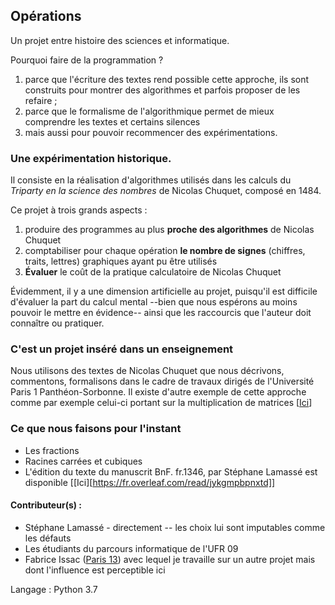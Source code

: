 ## Opérations
Un projet entre histoire des sciences et informatique. 



Pourquoi faire de la programmation ?
1. parce que l'écriture des textes rend possible cette approche, ils sont construits pour montrer des algorithmes et parfois proposer de les refaire ; 
2. parce que le formalisme de l'algorithmique permet de mieux comprendre les textes et certains silences 
3. mais aussi pour pouvoir recommencer des expérimentations. 

### Une expérimentation historique. 

Il consiste en la réalisation d'algorithmes utilisés dans les calculs du _Triparty en la science des nombres_ de Nicolas Chuquet, composé en 1484. 

Ce projet à trois grands aspects : 
1. produire des programmes au plus **proche des algorithmes** de Nicolas Chuquet 
2. comptabiliser pour chaque opération **le nombre de signes** (chiffres, traits, lettres) graphiques ayant pu être utilisés 
3. **Évaluer** le coût de la pratique calculatoire de Nicolas Chuquet 



Évidemment, il y a une dimension artificielle au projet, puisqu'il est difficile d'évaluer la part du calcul mental --bien que nous espérons au moins pouvoir le mettre en évidence-- ainsi que les raccourcis que l'auteur doit connaître ou pratiquer.




### C'est un projet inséré dans un enseignement
Nous utilisons des textes de Nicolas Chuquet que nous décrivons, commentons, formalisons dans le cadre de travaux dirigés de l'Université Paris 1 Panthéon-Sorbonne.
Il existe d'autre exemple de cette approche comme par exemple celui-ci portant sur la multiplication de matrices [[Ici](https://matrixmultiplication.xyz/)]


### Ce que nous faisons pour l'instant 

* Les fractions 
* Racines carrées et cubiques
* L'édition du texte du manuscrit BnF. fr.1346, par Stéphane Lamassé est disponible [[Ici][https://fr.overleaf.com/read/jykgmpbpnxtd]]



#### Contributeur(s) : 
- Stéphane Lamassé  - directement -- les choix lui sont imputables comme les défauts 
- Les étudiants du parcours informatique de l'UFR 09 
- Fabrice Issac ([Paris 13](http://ttn.univ-paris13.fr/index.php/fabrice-issac/)) avec lequel je travaille sur un autre projet mais dont l'influence est perceptible ici 





Langage : Python 3.7
